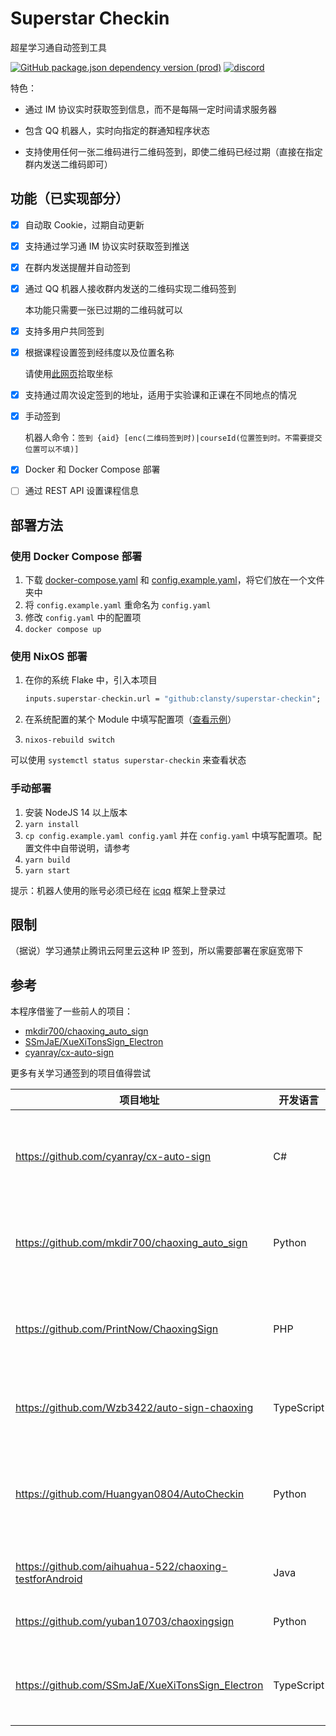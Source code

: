 # Superstar Checkin

超星学习通自动签到工具

[![GitHub package.json dependency version (prod)](https://img.shields.io/github/package-json/dependency-version/Clansty/Superstar-checkin/oicq/main)](https://github.com/takayama-lily/oicq)
[![discord](https://img.shields.io/static/v1?label=chat&message=discord&color=7289da&logo=discord)](https://discord.gg/WV8W25eH)

特色：

- 通过 IM 协议实时获取签到信息，而不是每隔一定时间请求服务器

- 包含 QQ 机器人，实时向指定的群通知程序状态

- 支持使用任何一张二维码进行二维码签到，即使二维码已经过期（直接在指定群内发送二维码即可）

## 功能（已实现部分）

- [x] 自动取 Cookie，过期自动更新

- [x] 支持通过学习通 IM 协议实时获取签到推送

- [x] 在群内发送提醒并自动签到

- [x] 通过 QQ 机器人接收群内发送的二维码实现二维码签到

  本功能只需要一张已过期的二维码就可以

- [x] 支持多用户共同签到

- [x] 根据课程设置签到经纬度以及位置名称

  请使用[此网页](https://api.map.baidu.com/lbsapi/getpoint/index.html)拾取坐标

- [x] 支持通过周次设定签到的地址，适用于实验课和正课在不同地点的情况

- [x] 手动签到

  机器人命令：`签到 {aid} [enc(二维码签到时)|courseId(位置签到时。不需要提交位置可以不填)]`

- [x] Docker 和 Docker Compose 部署

- [ ] 通过 REST API 设置课程信息

## 部署方法

### 使用 Docker Compose 部署

1. 下载 [docker-compose.yaml](https://github.com/Clansty/superstar-checkin/raw/main/docker-compose.yaml) 和 [config.example.yaml](https://github.com/Clansty/superstar-checkin/raw/main/config.example.yaml)，将它们放在一个文件夹中
2. 将 `config.example.yaml` 重命名为 `config.yaml`
3. 修改 `config.yaml` 中的配置项
4. `docker compose up`

### 使用 NixOS 部署

1. 在你的系统 Flake 中，引入本项目

    ```nix
    inputs.superstar-checkin.url = "github:clansty/superstar-checkin";
    ```

2. 在系统配置的某个 Module 中填写配置项（[查看示例](./config.example.nix)）
3. `nixos-rebuild switch`

可以使用 `systemctl status superstar-checkin` 来查看状态

### 手动部署

1. 安装 NodeJS 14 以上版本
2. `yarn install`
3. `cp config.example.yaml config.yaml` 并在 `config.yaml` 中填写配置项。配置文件中自带说明，请参考
4. `yarn build`
5. `yarn start`

提示：机器人使用的账号必须已经在 [icqq](https://github.com/icqqjs/icqq) 框架上登录过

## 限制

（据说）学习通禁止腾讯云阿里云这种 IP 签到，所以需要部署在家庭宽带下

## 参考

本程序借鉴了一些前人的项目：

- [mkdir700/chaoxing_auto_sign](https://github.com/mkdir700/chaoxing_auto_sign)
- [SSmJaE/XueXiTonsSign_Electron](https://github.com/SSmJaE/XueXiTonsSign_Electron)
- [cyanray/cx-auto-sign](https://github.com/cyanray/cx-auto-sign)

更多有关学习通签到的项目值得尝试

| 项目地址                                                | 开发语言   | 备注                                           |
| ------------------------------------------------------- | ---------- | ---------------------------------------------- |
| https://github.com/cyanray/cx-auto-sign                 | C#         | 超星学习通自动签到工具，通过IM协议监测签到活动。        |
| https://github.com/mkdir700/chaoxing_auto_sign          | Python     | 超星学习通自动签到脚本&多用户多任务&API       |
| https://github.com/PrintNow/ChaoxingSign                | PHP        | PHP版超星自动签到，支持多用户，二次开发便捷！|
| https://github.com/Wzb3422/auto-sign-chaoxing           | TypeScript | 超星学习通自动签到，梦中刷网课       |
| https://github.com/Huangyan0804/AutoCheckin             | Python     | 学习通自动签到，支持手势，二维码，位置，拍照等 |
| https://github.com/aihuahua-522/chaoxing-testforAndroid | Java       | 学习通（超星）自动签到               |
| https://github.com/yuban10703/chaoxingsign              | Python     | 超星学习通自动签到                   |
| https://github.com/SSmJaE/XueXiTonsSign_Electron        | TypeScript | 基于Electron，桌面端，GUI，签到队列            |

